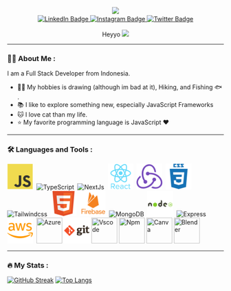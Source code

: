 <div id="header" align="center">
  <img src="https://media4.giphy.com/media/Ll22OhMLAlVDb8UQWe/giphy.gif?cid=ecf05e471wgfaa05dix298pgmm588rw0e1y8hb3wzezfpcdd&rid=giphy.gif&ct=sf" width="200"/>
</div>

<div id="badges" align="center">
  <a href="https://www.linkedin.com/in/surya-candra-9a1b06204/">
    <img src="https://img.shields.io/badge/LinkedIn-blue?style=for-the-badge&logo=linkedin&logoColor=white" alt="LinkedIn Badge"/>
  </a>
  <a href="https://instagram.com/iniitusuryaaaa">
    <img src="https://img.shields.io/badge/Instagram-white?style=for-the-badge&logo=instagram&logoColor=black" alt="Instagram Badge"/>
  </a>
  <a href="https://twitter.com/loyoverse">
    <img src="https://img.shields.io/badge/Twitter-blue?style=for-the-badge&logo=twitter&logoColor=white" alt="Twitter Badge"/>
  </a>
</div>

<div id="badges" align="center">
<img src="https://komarev.com/ghpvc/?username=suryacandra&style=flat-square&color=blue" alt=""/>
</div>

<div align="center">
  Heyyo
  <img src="https://media.giphy.com/media/hvRJCLFzcasrR4ia7z/giphy.gif" width="30px"/>
</div>

---

### :man_technologist: About Me :

I am a Full Stack Developer from Indonesia.
- :artist: My hobbies is drawing (although im bad at it), Hiking, and Fishing :fish: .
- :books: I like to explore something new, especially JavaScript Frameworks
- :cat: I love cat than my life.
- :star: My favorite programming language is JavaScript :heart:

---

### :hammer_and_wrench: Languages and Tools :

<div>
<img src="https://github.com/devicons/devicon/blob/master/icons/javascript/javascript-original.svg" title="JavaScript" alt="JavaScript" width="60" height="60"/>&nbsp;
<img src="https://cdn.jsdelivr.net/gh/devicons/devicon/icons/typescript/typescript-original.svg" title="TypeScript" alt="TypeScript" width="60" height="60"/>&nbsp;
<img src="https://cdn.jsdelivr.net/gh/devicons/devicon/icons/nextjs/nextjs-original-wordmark.svg" title="NextJs" alt="NextJs" width="60" height="60"/>&nbsp;
  <img src="https://github.com/devicons/devicon/blob/master/icons/react/react-original-wordmark.svg" title="React" alt="React" width="60" height="60"/>&nbsp;
  <img src="https://github.com/devicons/devicon/blob/master/icons/redux/redux-original.svg" title="Redux" alt="Redux " width="60" height="60"/>&nbsp;
  <img src="https://github.com/devicons/devicon/blob/master/icons/css3/css3-plain-wordmark.svg"  title="CSS3" alt="CSS" width="60" height="60"/>&nbsp;
    <img src="  https://cdn.jsdelivr.net/gh/devicons/devicon/icons/tailwindcss/tailwindcss-original-wordmark.svg"  title="Tailwindcss" alt="Tailwindcss" width="60" height="60"/>&nbsp;
  <img src="https://github.com/devicons/devicon/blob/master/icons/html5/html5-original.svg" title="HTML5" alt="HTML" width="60" height="60"/>&nbsp;
  <img src="https://github.com/devicons/devicon/blob/master/icons/firebase/firebase-plain-wordmark.svg" title="Firebase" alt="Firebase" width="60" height="60"/>&nbsp;
  <img src="https://cdn.jsdelivr.net/gh/devicons/devicon/icons/mongodb/mongodb-original-wordmark.svg" title="MongoDB" alt="MongoDB" width="60" height="60"/>&nbsp;
  <img src="https://github.com/devicons/devicon/blob/master/icons/nodejs/nodejs-original-wordmark.svg" title="NodeJS" alt="NodeJS" width="60" height="60"/>&nbsp;
   <img src="https://cdn.jsdelivr.net/gh/devicons/devicon/icons/express/express-original-wordmark.svg" title="Express" alt="Express" width="60" height="60"/>&nbsp;
  <img src="https://github.com/devicons/devicon/blob/master/icons/amazonwebservices/amazonwebservices-plain-wordmark.svg" title="AWS" alt="AWS" width="60" height="60"/>&nbsp;
  <img src="https://cdn.jsdelivr.net/gh/devicons/devicon/icons/azure/azure-original.svg" title="Azure" **alt="Azure" width="60" height="60" />
  <img src="https://github.com/devicons/devicon/blob/master/icons/git/git-original-wordmark.svg" title="Git" **alt="Git" width="60" height="60"/>
      <img src="https://cdn.jsdelivr.net/gh/devicons/devicon/icons/vscode/vscode-original-wordmark.svg" title="Vscode" **alt="Vscode" width="60" height="60"/>
    <img src="https://cdn.jsdelivr.net/gh/devicons/devicon/icons/npm/npm-original-wordmark.svg" title="Npm" **alt="Npm" width="60" height="60"/>
    <img src="https://cdn.jsdelivr.net/gh/devicons/devicon/icons/canva/canva-original.svg" title="Canva" **alt="Canva" width="60" height="60"/>
        <img src="https://cdn.jsdelivr.net/gh/devicons/devicon/icons/blender/blender-original-wordmark.svg" title="Blender" **alt="Blender" width="60" height="60"/>
</div>

---

### :fire: My Stats :

[![GitHub Streak](http://github-readme-streak-stats.herokuapp.com?user=suryacandra&theme=dark)](https://git.io/streak-stats)
[![Top Langs](https://github-readme-stats.vercel.app/api/top-langs/?username=suryacandra&layout=compact&theme=vision-friendly-dark)](https://github.com/anuraghazra/github-readme-stats)
